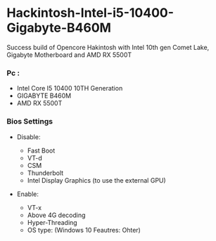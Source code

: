 # Hackintosh-Intel-i5-10400-Gigabyte-B460M
Success build of Opencore Hakintosh with Intel 10th gen Comet Lake, Gigabyte Motherboard and AMD RX 5500T

### Pc : 
  - Intel Core I5 10400 10TH Generation
  - GIGABYTE B460M 
  - AMD RX 5500T
  
  
  
### Bios Settings
  - Disable:
    - Fast Boot
    - VT-d 
    - CSM
    - Thunderbolt
    - Intel Display Graphics (to use the external GPU)

  - Enable:
    - VT-x
    - Above 4G decoding
    - Hyper-Threading
    - OS type: (Windows 10 Feautres: Ohter)
